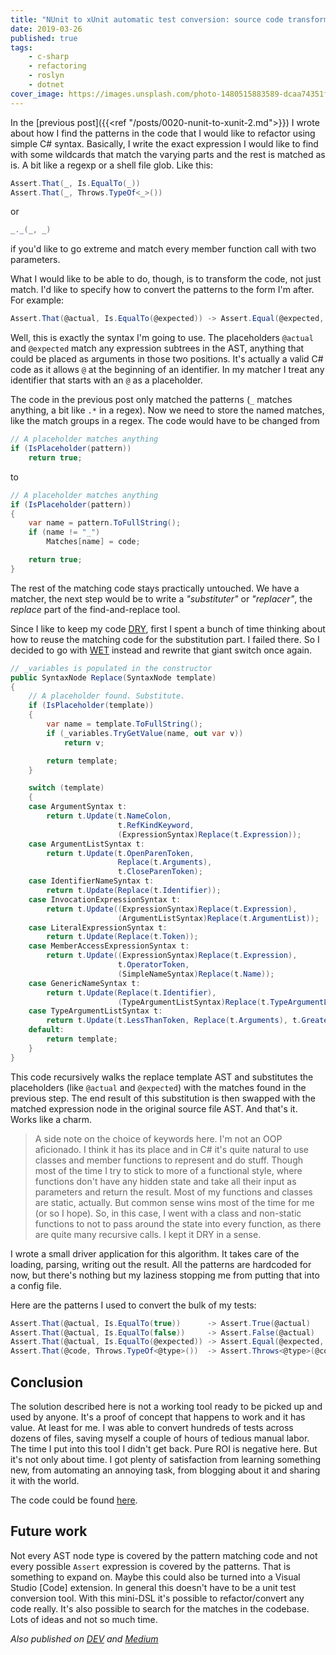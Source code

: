 ```yaml
---
title: "NUnit to xUnit automatic test conversion: source code transformation"
date: 2019-03-26
published: true
tags:
    - c-sharp
    - refactoring
    - roslyn
    - dotnet
cover_image: https://images.unsplash.com/photo-1480515883589-dcaa74351fd6
---
```


In the [previous post]({{<ref "/posts/0020-nunit-to-xunit-2.md">}}) I wrote about how I find the patterns in the code that I would like to refactor using simple C# syntax. Basically, I write the exact expression I would like to find with some wildcards that match the varying parts and the rest is matched as is. A bit like a regexp or a shell file glob. Like this:

```c#
Assert.That(_, Is.EqualTo(_))
Assert.That(_, Throws.TypeOf<_>())
```

or

```c#
_._(_, _)
```

if you'd like to go extreme and match every member function call with two parameters.

What I would like to be able to do, though, is to transform the code, not just match. I'd like to specify how to convert the patterns to the form I'm after. For example:

```c#
Assert.That(@actual, Is.EqualTo(@expected)) -> Assert.Equal(@expected, @actual)
```

Well, this is exactly the syntax I'm going to use. The placeholders `@actual` and `@expected` match any expression subtrees in the AST, anything that could be placed as arguments in those two positions. It's actually a valid C# code as it allows `@` at the beginning of an identifier. In my matcher I treat any identifier that starts with an `@` as a placeholder.

The code in the previous post only matched the patterns (`_` matches anything, a bit like `.*` in a regex). Now we need to store the named matches, like the match groups in a regex. The code would have to be changed from

```c#
// A placeholder matches anything
if (IsPlaceholder(pattern))
    return true;
```

to

```c#
// A placeholder matches anything
if (IsPlaceholder(pattern))
{
    var name = pattern.ToFullString();
    if (name != "_")
        Matches[name] = code;

    return true;
}
```

The rest of the matching code stays practically untouched. We have a matcher, the next step would be to write a *"substituter"* or *"replacer"*, the *replace* part of the find-and-replace tool.

Since I like to keep my code [DRY](https://en.wikipedia.org/wiki/Don%27t_repeat_yourself), first I spent a bunch of time thinking about how to reuse the matching code for the substitution part. I failed there. So I decided to go with [WET](https://en.wikipedia.org/wiki/Don%27t_repeat_yourself#DRY_vs_WET_solutions) instead and rewrite that giant switch once again.

```c#
// _variables is populated in the constructor
public SyntaxNode Replace(SyntaxNode template)
{
    // A placeholder found. Substitute.
    if (IsPlaceholder(template))
    {
        var name = template.ToFullString();
        if (_variables.TryGetValue(name, out var v))
            return v;

        return template;
    }

    switch (template)
    {
    case ArgumentSyntax t:
        return t.Update(t.NameColon,
                        t.RefKindKeyword,
                        (ExpressionSyntax)Replace(t.Expression));
    case ArgumentListSyntax t:
        return t.Update(t.OpenParenToken,
                        Replace(t.Arguments),
                        t.CloseParenToken);
    case IdentifierNameSyntax t:
        return t.Update(Replace(t.Identifier));
    case InvocationExpressionSyntax t:
        return t.Update((ExpressionSyntax)Replace(t.Expression),
                        (ArgumentListSyntax)Replace(t.ArgumentList));
    case LiteralExpressionSyntax t:
        return t.Update(Replace(t.Token));
    case MemberAccessExpressionSyntax t:
        return t.Update((ExpressionSyntax)Replace(t.Expression),
                        t.OperatorToken,
                        (SimpleNameSyntax)Replace(t.Name));
    case GenericNameSyntax t:
        return t.Update(Replace(t.Identifier),
                        (TypeArgumentListSyntax)Replace(t.TypeArgumentList));
    case TypeArgumentListSyntax t:
        return t.Update(t.LessThanToken, Replace(t.Arguments), t.GreaterThanToken);
    default:
        return template;
    }
}
```

This code recursively walks the replace template AST and substitutes the placeholders (like `@actual` and `@expected`) with the matches found in the previous step. The end result of this substitution is then swapped with the matched expression node in the original source file AST. And that's it. Works like a charm.

> A side note on the choice of keywords here. I'm not an OOP aficionado. I think it has its place and in C# it's quite natural to use classes and member functions to represent and do stuff. Though most of the time I try to stick to more of a functional style, where functions don't have any hidden state and take all their input as parameters and return the result.  Most of my functions and classes are static, actually. But common sense wins most of the time for me (or so I hope). So, in this case, I went with a class and non-static functions to not to pass around the state into every function, as there are quite many recursive calls. I kept it DRY in a sense.

I wrote a small driver application for this algorithm. It takes care of the loading, parsing, writing out the result. All the patterns are hardcoded for now, but there's nothing but my laziness stopping me from putting that into a config file.

Here are the patterns I used to convert the bulk of my tests:

```c#
Assert.That(@actual, Is.EqualTo(true))      -> Assert.True(@actual)
Assert.That(@actual, Is.EqualTo(false))     -> Assert.False(@actual)
Assert.That(@actual, Is.EqualTo(@expected)) -> Assert.Equal(@expected, @actual)
Assert.That(@code, Throws.TypeOf<@type>())  -> Assert.Throws<@type>(@code)
```

## Conclusion

The solution described here is not a working tool ready to be picked up and used by anyone. It's a proof of concept that happens to work and it has value. At least for me. I was able to convert hundreds of tests across dozens of files, saving myself a couple of hours of tedious manual labor. The time I put into this tool I didn't get back. Pure ROI is negative here. But it's not only about time. I got plenty of satisfaction from learning something new, from automating an annoying task, from blogging about it and sharing it with the world.

The code could be found [here](https://github.com/detunized/nunit2xunit).

## Future work

Not every AST node type is covered by the pattern matching code and not every possible `Assert` expression is covered by the patterns. That is something to expand on. Maybe this could also be turned into a Visual Studio [Code] extension. In general this doesn't have to be a unit test conversion tool. With this mini-DSL it's possible to refactor/convert any code really. It's also possible to search for the matches in the codebase. Lots of ideas and not so much time.

*Also published on [DEV](https://dev.to/detunized/nunit-to-xunit-automatic-test-conversion-source-code-transformation-16pc) and [Medium](https://medium.com/@detunized/82e8529fd415)*
